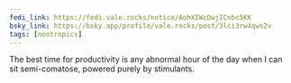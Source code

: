 ```yaml
---
fedi_link: https://fedi.vale.rocks/notice/AohXIWcDwjICnbc5KK
bsky_link: https://bsky.app/profile/vale.rocks/post/3lci3rw4qws2v
tags: [nootropics]
---
```


The best time for productivity is any abnormal hour of the day when I can sit semi-comatose, powered purely by stimulants.
